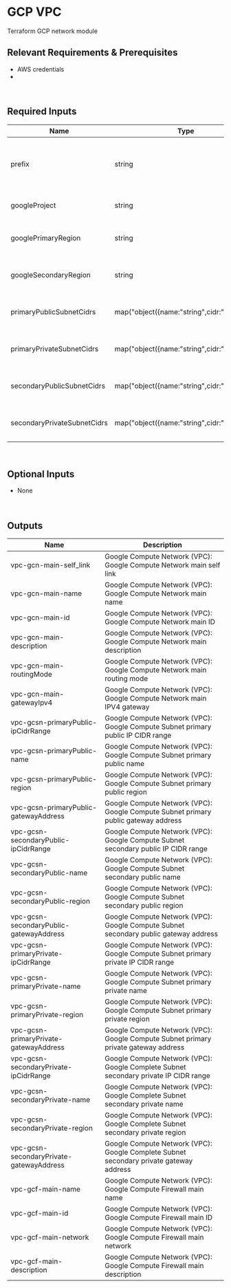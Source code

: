# GCP VPC
Terraform GCP network module

## Relevant Requirements & Prerequisites
* AWS credentials
*
<p>&nbsp;</p>

## Required Inputs
| Name | Type | Description |
| - | -- | --- |
| prefix | string | main prefix in front of most infra for multi-user accounts |
| googleProject | string | Main Google project |
| googlePrimaryRegion | string | Google primary target region |
| googleSecondaryRegion | string | Google secondary target region |
| primaryPublicSubnetCidrs | map("object({name:"string",cidr:"string"})") | GCP primary public subnets |
| primaryPrivateSubnetCidrs | map("object({name:"string",cidr:"string"})") | GCP primary private subnets |
| secondaryPublicSubnetCidrs | map("object({name:"string",cidr:"string"})") | GCP secondary public subnets |
| secondaryPrivateSubnetCidrs | map("object({name:"string",cidr:"string"})") | GCP secondary private subnets |
<p>&nbsp;</p>

## Optional Inputs
* None
<p>&nbsp;</p>

## Outputs
| Name | Description |
| - | -- |
| vpc-gcn-main-self_link | Google Compute Network (VPC): Google Compute Network main self link |
| vpc-gcn-main-name | Google Compute Network (VPC): Google Compute Network main name |
| vpc-gcn-main-id | Google Compute Network (VPC): Google Compute Network main ID |
| vpc-gcn-main-description | Google Compute Network (VPC): Google Compute Network main description |
| vpc-gcn-main-routingMode | Google Compute Network (VPC): Google Compute Network main routing mode |
| vpc-gcn-main-gatewayIpv4 | Google Compute Network (VPC): Google Compute Network main IPV4 gateway |
| vpc-gcsn-primaryPublic-ipCidrRange | Google Compute Network (VPC): Google Compute Subnet primary public IP CIDR range |
| vpc-gcsn-primaryPublic-name | Google Compute Network (VPC): Google Compute Subnet primary public name |
| vpc-gcsn-primaryPublic-region | Google Compute Network (VPC): Google Compute Subnet primary public region |
| vpc-gcsn-primaryPublic-gatewayAddress | Google Compute Network (VPC): Google Compute Subnet primary public gateway address |
| vpc-gcsn-secondaryPublic-ipCidrRange | Google Compute Network (VPC): Google Compute Subnet secondary public IP CIDR range |
| vpc-gcsn-secondaryPublic-name | Google Compute Network (VPC): Google Compute Subnet secondary public name |
| vpc-gcsn-secondaryPublic-region | Google Compute Network (VPC): Google Compute Subnet secondary public region |
| vpc-gcsn-secondaryPublic-gatewayAddress | Google Compute Network (VPC): Google Compute Subnet secondary public gateway address |
| vpc-gcsn-primaryPrivate-ipCidrRange | Google Compute Network (VPC): Google Compute Subnet primary private IP CIDR range |
| vpc-gcsn-primaryPrivate-name | Google Compute Network (VPC): Google Compute Subnet primary private name |
| vpc-gcsn-primaryPrivate-region | Google Compute Network (VPC): Google Compute Subnet primary private region |
| vpc-gcsn-primaryPrivate-gatewayAddress | Google Compute Network (VPC): Google Compute Subnet primary private gateway address |
| vpc-gcsn-secondaryPrivate-ipCidrRange | Google Compute Network (VPC): Google Complete Subnet secondary private IP CIDR range |
| vpc-gcsn-secondaryPrivate-name | Google Compute Network (VPC): Google Complete Subnet secondary private name |
| vpc-gcsn-secondaryPrivate-region | Google Compute Network (VPC): Google Complete Subnet secondary private region |
| vpc-gcsn-secondaryPrivate-gatewayAddress | Google Compute Network (VPC): Google Complete Subnet secondary private gateway address |
| vpc-gcf-main-name | Google Compute Network (VPC): Google Compute Firewall main name |
| vpc-gcf-main-id | Google Compute Network (VPC): Google Compute Firewall main ID |
| vpc-gcf-main-network | Google Compute Network (VPC): Google Compute Firewall main network |
| vpc-gcf-main-description | Google Compute Network (VPC): Google Compute Firewall main description |

